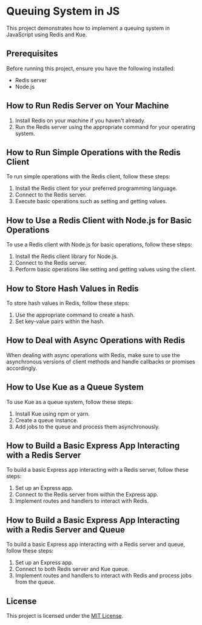 # Queuing System in JS

This project demonstrates how to implement a queuing system in JavaScript using Redis and Kue.

## Prerequisites

Before running this project, ensure you have the following installed:

- Redis server
- Node.js

## How to Run Redis Server on Your Machine

1. Install Redis on your machine if you haven't already.
2. Run the Redis server using the appropriate command for your operating system.

## How to Run Simple Operations with the Redis Client

To run simple operations with the Redis client, follow these steps:

1. Install the Redis client for your preferred programming language.
2. Connect to the Redis server.
3. Execute basic operations such as setting and getting values.

## How to Use a Redis Client with Node.js for Basic Operations

To use a Redis client with Node.js for basic operations, follow these steps:

1. Install the Redis client library for Node.js.
2. Connect to the Redis server.
3. Perform basic operations like setting and getting values using the client.

## How to Store Hash Values in Redis

To store hash values in Redis, follow these steps:

1. Use the appropriate command to create a hash.
2. Set key-value pairs within the hash.

## How to Deal with Async Operations with Redis

When dealing with async operations with Redis, make sure to use the asynchronous versions of client methods and handle callbacks or promises accordingly.

## How to Use Kue as a Queue System

To use Kue as a queue system, follow these steps:

1. Install Kue using npm or yarn.
2. Create a queue instance.
3. Add jobs to the queue and process them asynchronously.

## How to Build a Basic Express App Interacting with a Redis Server

To build a basic Express app interacting with a Redis server, follow these steps:

1. Set up an Express app.
2. Connect to the Redis server from within the Express app.
3. Implement routes and handlers to interact with Redis.

## How to Build a Basic Express App Interacting with a Redis Server and Queue

To build a basic Express app interacting with a Redis server and queue, follow these steps:

1. Set up an Express app.
2. Connect to both Redis server and Kue queue.
3. Implement routes and handlers to interact with Redis and process jobs from the queue.

## License

This project is licensed under the [MIT License](LICENSE).
